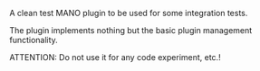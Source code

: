 A clean test MANO plugin to be used for some integration tests.

The plugin implements nothing but the basic plugin management functionality.

ATTENTION: Do not use it for any code experiment, etc.!
